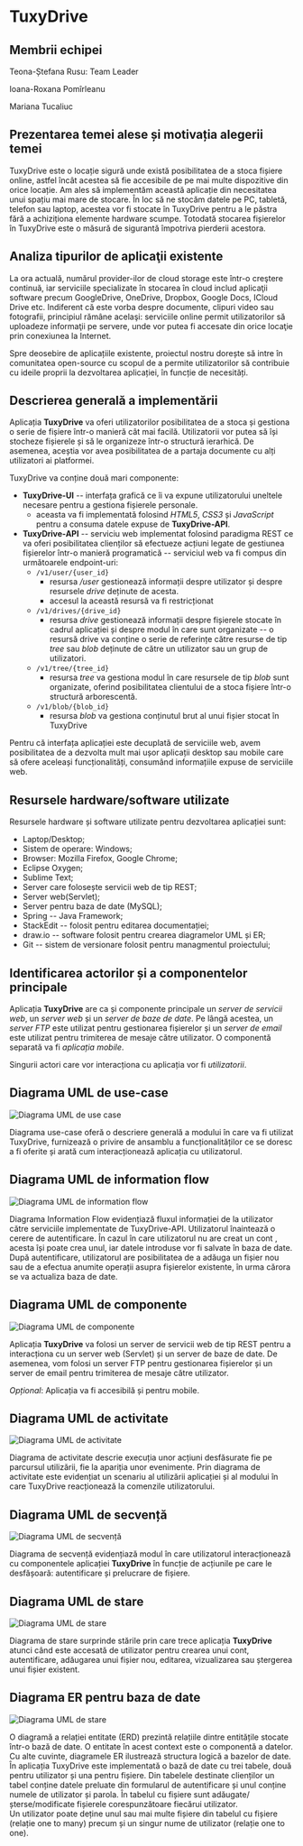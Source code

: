 # TuxyDrive
## Membrii echipei
 
Teona-Ștefana Rusu: Team Leader 

Ioana-Roxana Pomîrleanu

Mariana Tucaliuc

## Prezentarea temei alese și motivația alegerii temei

TuxyDrive este o locație sigură unde există posibilitatea de a stoca fișiere online, astfel încât acestea să fie accesibile de pe mai multe dispozitive din orice locație. Am ales să implementăm această aplicație din necesitatea unui spațiu mai mare de stocare. În loc să ne stocăm datele pe PC, tabletă, telefon sau laptop, acestea vor fi stocate în TuxyDrive pentru a le păstra fără a achiziționa elemente hardware scumpe. Totodată stocarea fișierelor în TuxyDrive este o măsură de sigurantă împotriva pierderii acestora.

## Analiza tipurilor de aplicaţii existente

La ora actuală, numărul provider-ilor de cloud storage este într-o creştere continuă, iar serviciile specializate în stocarea în cloud includ aplicaţii software precum GoogleDrive, OneDrive, Dropbox, Google Docs, ICloud Drive etc. Indiferent că este vorba despre documente, clipuri video sau fotografii, principiul rămâne acelaşi: serviciile online permit utilizatorilor să uploadeze informaţii pe servere, unde vor putea fi accesate din orice locaţie prin conexiunea la Internet.


Spre deosebire de aplicațiile existente, proiectul nostru dorește să intre în comunitatea open-source cu scopul de a permite utilizatorilor să contribuie cu ideile proprii la dezvoltarea aplicației, în funcție de necesități.

## Descrierea generală a implementării 

Aplicația **TuxyDrive** va oferi utilizatorilor posibilitatea de a stoca și gestiona o serie de fișiere într-o manieră cât mai facilă.
Utilizatorii vor putea să își stocheze fișierele și să le organizeze într-o structură ierarhică. De asemenea, aceștia vor avea posibilitatea de a partaja documente cu alți utilizatori ai platformei.

TuxyDrive va conține două mari componente:

- **TuxyDrive-UI** -- interfața grafică ce îi va expune utilizatorului uneltele necesare pentru a gestiona fișierele personale.
    - aceasta va fi implementată folosind *HTML5*, *CSS3* și *JavaScript* pentru a consuma datele expuse de **TuxyDrive-API**.
- **TuxyDrive-API** -- serviciu web implementat folosind paradigma REST ce va oferi posibilitatea clienților să efectueze acțiuni legate de gestiunea fișierelor într-o manieră programatică -- serviciul web va fi compus din următoarele endpoint-uri:
    - `/v1/user/{user_id}`
        - resursa */user* gestionează informații despre utilizator și despre resursele *drive* deținute de acesta.
        - accesul la această resursă va fi restricționat 
    - `/v1/drives/{drive_id}`
        - resursa *drive* gestionează informații despre fișierele stocate în cadrul aplicației și despre modul în care sunt organizate -- o resursă drive va conține o serie de referințe către resurse de tip *tree* sau *blob* deținute de către un utilizator sau un grup de utilizatori.
    - `/v1/tree/{tree_id}`
        - resursa *tree* va gestiona modul în care resursele de tip *blob* sunt organizate, oferind posibilitatea clientului de a stoca fișiere într-o structură arborescentă.
    - `/v1/blob/{blob_id}`
        - resursa *blob* va gestiona conținutul brut al unui fișier stocat în TuxyDrive

Pentru că interfața aplicației este decuplată de serviciile web, avem posibilitatea de a dezvolta mult mai ușor aplicații desktop sau mobile care să ofere aceleași funcționalități, consumând informațiile expuse de serviciile web.

## Resursele hardware/software utilizate 

Resursele hardware și software utilizate pentru dezvoltarea aplicației sunt:
- Laptop/Desktop;
- Sistem de operare: Windows;
- Browser: Mozilla Firefox, Google Chrome;
- Eclipse Oxygen;
- Sublime Text;
- Server care folosește servicii web de tip REST;
- Server web(Servlet);
- Server pentru baza de date (MySQL);
- Spring -- Java Framework;
- StackEdit -- folosit pentru editarea documentației;
- draw.io -- software folosit pentru crearea diagramelor UML și ER;
- Git -- sistem de versionare folosit pentru managmentul proiectului; 

## Identificarea actorilor și a componentelor principale 

Aplicația **TuxyDrive** are ca și componente principale un *server de servicii web*, un *server web* și un *server de baze de date*. Pe lângă acestea, un *server FTP* este utilizat pentru gestionarea fișierelor și un *server de email* este utilizat pentru trimiterea de mesaje către utilizator. O componentă separată va fi *aplicația mobile*.

Singurii actori care vor interacționa cu aplicația vor fi *utilizatorii*.

## Diagrama UML de use-case 

![Diagrama UML de use case](assets/images/UsecaseDiagram.jpg)

Diagrama use-case oferă o descriere generală a modului în care va fi utilizat TuxyDrive, furnizează o privire de ansamblu a funcționalităților ce se doresc a fi oferite și arată cum interacționează aplicația cu utilizatorul.

## Diagrama UML de information flow 

![Diagrama UML de information flow](assets/images/InformationFlowDiagram.jpg)

Diagrama Information Flow evidențiază fluxul informației de la utilizator către serviciile implementate de TuxyDrive-API. Utilizatorul înaintează o cerere de autentificare. În cazul în care utilizatorul nu are creat un cont , acesta își poate crea unul, iar datele introduse vor fi salvate în baza de date. După autentificare, utilizatorul are posibilitatea de a adăuga un fișier nou sau de a efectua anumite operații asupra fișierelor existente, în urma cărora se va actualiza baza de date.

## Diagrama UML de componente

![Diagrama UML de componente](assets/images/ComponentsDiagram.jpg)

Aplicația **TuxyDrive** va folosi un server de servicii web de tip REST pentru a interacționa cu un server web (Servlet) și un server de baze de date. De asemenea, vom folosi un server FTP pentru gestionarea fișierelor și un server de email pentru trimiterea de mesaje către utilizator.

*Opțional*: Aplicația va fi accesibilă și pentru mobile. 

## Diagrama UML de activitate 


![Diagrama UML de activitate](assets/images/ActivityDiagram.jpg)

Diagrama de activitate descrie execuția unor acțiuni desfăsurate fie pe parcursul utilizării, fie la apariția unor evenimente. Prin diagrama de activitate este evidențiat un scenariu al utilizării aplicației și al modului în care TuxyDrive reacționează la comenzile utilizatorului.


## Diagrama UML de secvență 

![Diagrama UML de secvență](assets/images/SequenceDiagram.jpg)

Diagrama de secvență evidențiază modul în care utilizatorul interacționează cu componentele aplicației **TuxyDrive** în funcție de acțiunile pe care le desfășoară: autentificare și prelucrare de fișiere.

## Diagrama UML de stare 

![Diagrama UML de stare](assets/images/StateDiagram.jpg)

Diagrama de stare surprinde stările prin care trece aplicația **TuxyDrive** atunci când este accesată de utilizator pentru crearea unui cont, autentificare, adăugarea unui fișier nou, editarea, vizualizarea sau ștergerea unui fișier existent. 

## Diagrama ER pentru baza de date

![Diagrama UML de stare](assets/images/ER.jpg)

O diagramă a relației entitate (ERD) prezintă relațiile dintre entitățile stocate într-o bază de date. O entitate în acest context este o componentă a datelor. Cu alte cuvinte, diagramele ER ilustrează structura logică a bazelor de date.  
În aplicația TuxyDrive este implementată o bază de date cu trei tabele, două pentru utilizator și una pentru fișiere. Din tabelele destinate clienților un tabel conține datele preluate din formularul de autentificare și unul conține numele de utilizator și parola. În tabelul cu fișiere sunt adăugate/șterse/modificate fișierele corespunzătoare fiecărui utilizator.  
Un utilizator poate deține unul sau mai multe fișiere din tabelul cu fișiere (relație one to many) precum și un singur nume de utilizator (relație one to one).  
